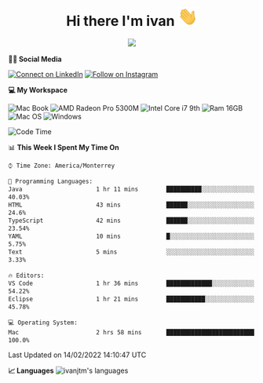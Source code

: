 <h1 align="center">Hi there I'm ivan <img src="https://raw.githubusercontent.com/ABSphreak/ABSphreak/master/gifs/Hi.gif" width="40px" /></h1>
<div align="center">
<img src="http://github-readme-streak-stats.herokuapp.com?user=ivanjtm&hide_border=true&background=00000000&border=FFFFFF00&sideNums=A8A8A8&sideLabels=A8A8A8&currStreakNum=FFC93C&dates=A8A8A8)](https://git.io/streak-stats"/>
</div>

**👦🏻 Social Media**

[![Connect on LinkedIn](https://img.shields.io/badge/LinkedIn-%230077B5.svg?&style=flat-square&logo=linkedin&logoColor=white)](https://www.linkedin.com/in/ivanjtm)
[![Follow on Instagram](https://img.shields.io/badge/Instagram-E4405F?style=flat-square&logo=instagram&logoColor=white)](https://www.instagram.com/ivanjtm)

**💻 My Workspace**

![Mac Book](https://img.shields.io/badge/Apple-MacBook_Pro_2019-999999?style=flat-square&logo=apple&logoColor=white)
![AMD Radeon Pro 5300M](https://img.shields.io/badge/AMD-Radeon_Pro_5300M-ED1C24?style=flat-square&logo=amd&logoColor=white)
![Intel Core i7 9th](https://img.shields.io/badge/Intel-Core_i7_9th-0071C5?style=flat-square&logo=intel&logoColor=white)
![Ram 16GB](https://img.shields.io/badge/RAM-16GB-230071C5?style=flat-square&logoColor=white)
![Mac OS](https://img.shields.io/badge/Mac%20OS-000000?style=flat-square&logo=apple&logoColor=white)
![Windows](https://img.shields.io/badge/Windows-0078D6?style=flat-square&logo=windows&logoColor=white)


<!--START_SECTION:waka-->
![Code Time](http://img.shields.io/badge/Code%20Time-596%20hrs%2034%20mins-blue)

📊 **This Week I Spent My Time On** 

```text
⌚︎ Time Zone: America/Monterrey

💬 Programming Languages: 
Java                     1 hr 11 mins        ██████████░░░░░░░░░░░░░░░   40.03% 
HTML                     43 mins             ██████░░░░░░░░░░░░░░░░░░░   24.6% 
TypeScript               42 mins             ██████░░░░░░░░░░░░░░░░░░░   23.54% 
YAML                     10 mins             █░░░░░░░░░░░░░░░░░░░░░░░░   5.75% 
Text                     5 mins              ░░░░░░░░░░░░░░░░░░░░░░░░░   3.33%

🔥 Editors: 
VS Code                  1 hr 36 mins        █████████████░░░░░░░░░░░░   54.22% 
Eclipse                  1 hr 21 mins        ███████████░░░░░░░░░░░░░░   45.78%

💻 Operating System: 
Mac                      2 hrs 58 mins       █████████████████████████   100.0%

```


 Last Updated on 14/02/2022 14:10:47 UTC
<!--END_SECTION:waka-->
**📈 Languages**
 ![ivanjtm's languages](https://wakatime.com/share/@ivanjtm/a32f83c6-d0c9-49a4-a5ae-d0440b950377.svg)

